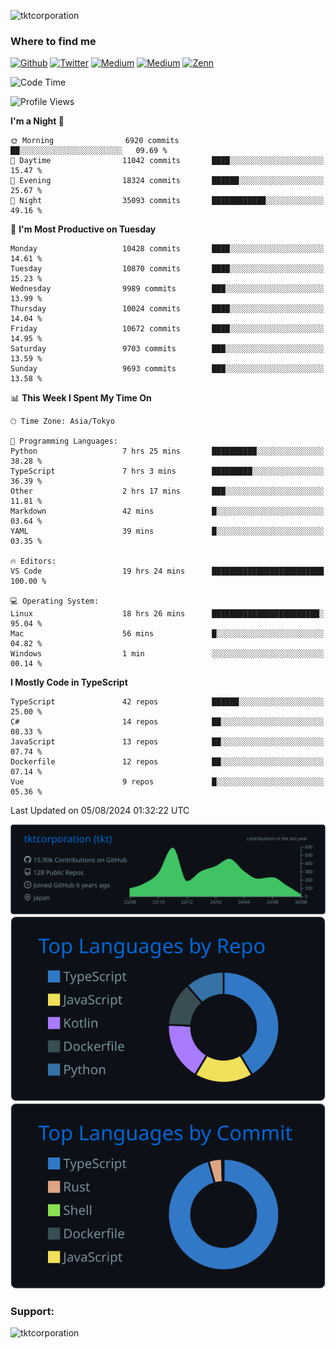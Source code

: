 <p align="left"> <img src="https://komarev.com/ghpvc/?username=tktcorporation&label=Profile%20views&color=0e75b6&style=flat" alt="tktcorporation" /> </p>

<h3>Where to find me</h3>
<p>
<a href="https://github.com/tktcorporation" target="_blank"><img alt="Github" src="https://img.shields.io/badge/GitHub-%2312100E.svg?&style=for-the-badge&logo=Github&logoColor=white" /></a>
<a href="https://twitter.com/tktcorporation" target="_blank"><img alt="Twitter" src="https://img.shields.io/badge/twitter-%231DA1F2.svg?&style=for-the-badge&logo=twitter&logoColor=white" /></a>
<a href="https://www.linkedin.com/in/tktcorporation" target="_blank"><img alt="Medium" src="https://img.shields.io/badge/linkdin-0a66c2.svg?&style=for-the-badge&logo=linkedin&logoColor=white" /></a>
<a href="https://qiita.com/tktcorporation" target="_blank"><img alt="Medium" src="https://img.shields.io/badge/qiita-55C500.svg?&style=for-the-badge&logo=qiita&logoColor=white" /></a>
<a href="https://zenn.dev/tktcorporation" target="_blank"><img alt="Zenn" src="https://img.shields.io/badge/Zenn-3EA8FF.svg?&style=for-the-badge&logo=Zenn&logoColor=white" /></a>
</p>
  
<!--START_SECTION:waka-->
![Code Time](http://img.shields.io/badge/Code%20Time-1%2C655%20hrs%2044%20mins-blue)

![Profile Views](http://img.shields.io/badge/Profile%20Views-0-blue)

**I'm a Night 🦉** 

```text
🌞 Morning                6920 commits        ██░░░░░░░░░░░░░░░░░░░░░░░   09.69 % 
🌆 Daytime                11042 commits       ████░░░░░░░░░░░░░░░░░░░░░   15.47 % 
🌃 Evening                18324 commits       ██████░░░░░░░░░░░░░░░░░░░   25.67 % 
🌙 Night                  35093 commits       ████████████░░░░░░░░░░░░░   49.16 % 
```
📅 **I'm Most Productive on Tuesday** 

```text
Monday                   10428 commits       ████░░░░░░░░░░░░░░░░░░░░░   14.61 % 
Tuesday                  10870 commits       ████░░░░░░░░░░░░░░░░░░░░░   15.23 % 
Wednesday                9989 commits        ███░░░░░░░░░░░░░░░░░░░░░░   13.99 % 
Thursday                 10024 commits       ████░░░░░░░░░░░░░░░░░░░░░   14.04 % 
Friday                   10672 commits       ████░░░░░░░░░░░░░░░░░░░░░   14.95 % 
Saturday                 9703 commits        ███░░░░░░░░░░░░░░░░░░░░░░   13.59 % 
Sunday                   9693 commits        ███░░░░░░░░░░░░░░░░░░░░░░   13.58 % 
```


📊 **This Week I Spent My Time On** 

```text
🕑︎ Time Zone: Asia/Tokyo

💬 Programming Languages: 
Python                   7 hrs 25 mins       ██████████░░░░░░░░░░░░░░░   38.28 % 
TypeScript               7 hrs 3 mins        █████████░░░░░░░░░░░░░░░░   36.39 % 
Other                    2 hrs 17 mins       ███░░░░░░░░░░░░░░░░░░░░░░   11.81 % 
Markdown                 42 mins             █░░░░░░░░░░░░░░░░░░░░░░░░   03.64 % 
YAML                     39 mins             █░░░░░░░░░░░░░░░░░░░░░░░░   03.35 % 

🔥 Editors: 
VS Code                  19 hrs 24 mins      █████████████████████████   100.00 % 

💻 Operating System: 
Linux                    18 hrs 26 mins      ████████████████████████░   95.04 % 
Mac                      56 mins             █░░░░░░░░░░░░░░░░░░░░░░░░   04.82 % 
Windows                  1 min               ░░░░░░░░░░░░░░░░░░░░░░░░░   00.14 % 
```

**I Mostly Code in TypeScript** 

```text
TypeScript               42 repos            ██████░░░░░░░░░░░░░░░░░░░   25.00 % 
C#                       14 repos            ██░░░░░░░░░░░░░░░░░░░░░░░   08.33 % 
JavaScript               13 repos            ██░░░░░░░░░░░░░░░░░░░░░░░   07.74 % 
Dockerfile               12 repos            ██░░░░░░░░░░░░░░░░░░░░░░░   07.14 % 
Vue                      9 repos             █░░░░░░░░░░░░░░░░░░░░░░░░   05.36 % 
```




 Last Updated on 05/08/2024 01:32:22 UTC
<!--END_SECTION:waka-->

[![](https://raw.githubusercontent.com/tktcorporation/tktcorporation/master/profile-summary-card-output/github_dark/0-profile-details.svg)](https://github.com/vn7n24fzkq/github-profile-summary-cards)
[![](https://raw.githubusercontent.com/tktcorporation/tktcorporation/master/profile-summary-card-output/github_dark/1-repos-per-language.svg)](https://github.com/vn7n24fzkq/github-profile-summary-cards) [![](https://raw.githubusercontent.com/tktcorporation/tktcorporation/master/profile-summary-card-output/github_dark/2-most-commit-language.svg)](https://github.com/vn7n24fzkq/github-profile-summary-cards)

<h3 align="left">Support:</h3>
<p><a href="https://www.buymeacoffee.com/tktcorporation"> <img align="left" src="https://cdn.buymeacoffee.com/buttons/v2/default-yellow.png" height="50" width="210" alt="tktcorporation" /></a></p><br><br>
